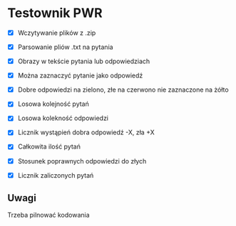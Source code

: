 # Testownik PWR 
- [x] Wczytywanie plików z .zip
- [x] Parsowanie pliów .txt na pytania
- [x] Obrazy w tekście pytania lub odpowiedziach
- [x] Można zaznaczyć pytanie jako odpowiedź
- [x] Dobre odpowiedzi na zielono, złe na czerwono nie zaznaczone na żółto
- [x] Losowa kolejność pytań
- [x] Losowa kolekność odpowiedzi
- [x] Licznik wystąpień dobra odpowiedź -X, zła +X
- [x] Całkowita ilość pytań
- [x] Stosunek poprawnych odpowiedzi do złych
- [x] Licznik zaliczonych pytań


## Uwagi
Trzeba pilnować kodowania